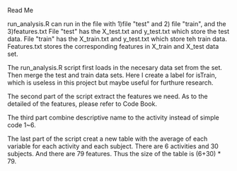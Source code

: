 Read Me

run_analysis.R can run in the file with 1)file "test" and 2) file "train", and the 3)features.txt
File "test" has the X_test.txt and y_test.txt which store the test data.
File "train" has the X_train.txt and y_test.txt which store teh train data.
Features.txt stores the corresponding features in X_train and X_test data set.

The run_analysis.R script first loads in the necesary data set from the set. Then merge the test and train data sets. Here I create a label for isTrain, which is useless in this project but maybe useful for furthure research.

The second part of the script extract the features we need. As to the detailed of the features, please refer to Code Book.

The third part combine descriptive name to the activity instead of simple code 1~6.

The last part of the script creat a new table with the average of each variable for each activity and each subject. There are 6 activities and 30 subjects. And there are 79 features. Thus the size of the table is (6+30) * 79. 

